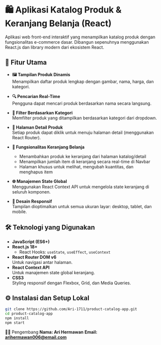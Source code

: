 # 🛍️ Aplikasi Katalog Produk & Keranjang Belanja (React)

Aplikasi web front-end interaktif yang menampilkan katalog produk dengan fungsionalitas e-commerce dasar. Dibangun sepenuhnya menggunakan React.js dan library modern dari ekosistem React.

## 🚀 Fitur Utama

- **🖼️ Tampilan Produk Dinamis**  
  Menampilkan daftar produk lengkap dengan gambar, nama, harga, dan kategori.

- **🔍 Pencarian Real-Time**  
  Pengguna dapat mencari produk berdasarkan nama secara langsung.

- **📂 Filter Berdasarkan Kategori**  
  Memfilter produk yang ditampilkan berdasarkan kategori dari dropdown.

- **📄 Halaman Detail Produk**  
  Setiap produk dapat diklik untuk menuju halaman detail (menggunakan React Router).

- **🛒 Fungsionalitas Keranjang Belanja**  
  - Menambahkan produk ke keranjang dari halaman katalog/detail  
  - Menampilkan jumlah item di keranjang secara real-time di Navbar  
  - Halaman khusus untuk melihat, mengubah kuantitas, dan menghapus item  

- **🌐 Manajemen State Global**  
  Menggunakan React Context API untuk mengelola state keranjang di seluruh komponen.

- **📱 Desain Responsif**  
  Tampilan dioptimalkan untuk semua ukuran layar: desktop, tablet, dan mobile.

## 🛠️ Teknologi yang Digunakan

- **JavaScript (ES6+)**
- **React.js 18+**  
  - React Hooks: `useState`, `useEffect`, `useContext`
- **React Router DOM v6**  
  Untuk navigasi antar halaman.
- **React Context API**  
  Untuk manajemen state global keranjang.
- **CSS3**  
  Styling responsif dengan Flexbox, Grid, dan Media Queries.

## ⚙️ Instalasi dan Setup Lokal

```bash
git clone https://github.com/Ari-1711/product-catalog-app.git
cd product-catalog-app
npm install
npm start
```

👨‍💻 Pengembang
**Nama: Ari Hermawan**
**Email: arihermawan006@email.com**
